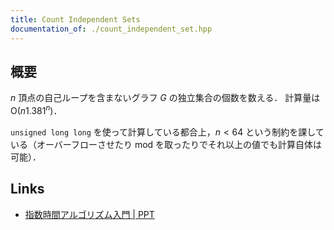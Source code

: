 ```yaml
---
title: Count Independent Sets
documentation_of: ./count_independent_set.hpp
---
```


## 概要
$n$ 頂点の自己ループを含まないグラフ $G$ の独立集合の個数を数える．
計算量は $\mathrm{O}(n 1.381^n)$．

`unsigned long long` を使って計算している都合上，$n < 64$ という制約を課している（オーバーフローさせたり mod を取ったりでそれ以上の値でも計算自体は可能）．

## Links
- [指数時間アルゴリズム入門 \| PPT](https://www.slideshare.net/wata_orz/ss-12131479)